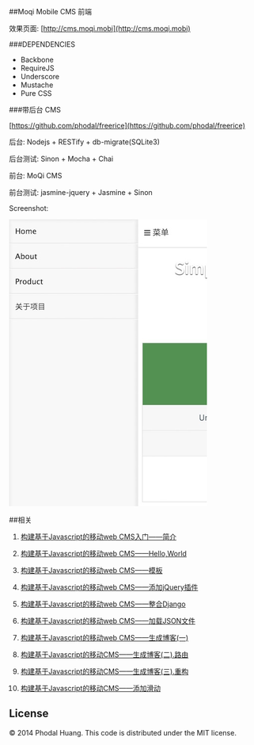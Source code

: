 ##Moqi Mobile CMS 前端

效果页面: [http://cms.moqi.mobi](http://cms.moqi.mobi)

###DEPENDENCIES

 - Backbone
 - RequireJS
 - Underscore
 - Mustache
 - Pure CSS 

###带后台 CMS

[https://github.com/phodal/freerice](https://github.com/phodal/freerice)

后台: Nodejs + RESTify + db-migrate(SQLite3)

后台测试: Sinon + Mocha + Chai

前台: MoQi CMS

前台测试: jasmine-jquery + Jasmine + Sinon

Screenshot:

![Moqi CMS](cms.jpg)

##相关

1. [构建基于Javascript的移动web CMS入门——简介](http://www.phodal.com/blog/use-jquery-backbone-mustache-build-mobile-app-cms/)

2. [构建基于Javascript的移动web CMS——Hello,World](http://www.phodal.com/blog/use-jquery-backbone-mustache-build-mobile-app-cms-simple-example/)

3. [构建基于Javascript的移动web CMS——模板](http://www.phodal.com/blog/use-jquery-backbone-mustache-build-mobile-app-cms-generate-html/)

4. [构建基于Javascript的移动web CMS——添加jQuery插件](http://www.phodal.com/blog/use-jquery-backbone-mustache-build-mobile-app-cms-add-jquery-plugins/)

5. [构建基于Javascript的移动web CMS——整合Django](http://www.phodal.com/blog/use-jquery-backbone-mustache-build-mobile-app-cms-work-with-django/)

6. [构建基于Javascript的移动web CMS——加载JSON文件](http://www.phodal.com/blog/use-jquery-backbone-mustache-build-mobile-app-cms-json-configure/)

7. [构建基于Javascript的移动web CMS——生成博客(一)](http://www.phodal.com/blog/use-jquery-backbone-mustache-build-mobile-app-cms-a-simple-blog/)

8. [构建基于Javascript的移动CMS——生成博客(二).路由](http://www.phodal.com/blog/use-jquery-backbone-mustache-build-mobile-app-cms-add-blog-router/)

9. [构建基于Javascript的移动CMS——生成博客(三).重构](http://www.phodal.com/blog/use-jquery-backbone-mustache-build-mobile-app-cms-blog-refactor/)

10. [构建基于Javascript的移动CMS——添加滑动](http://www.phodal.com/blog/use-jquery-backbone-mustache-build-mobile-app-cms-add-swipe/)

## License

© 2014 Phodal Huang. This code is distributed under the MIT license.